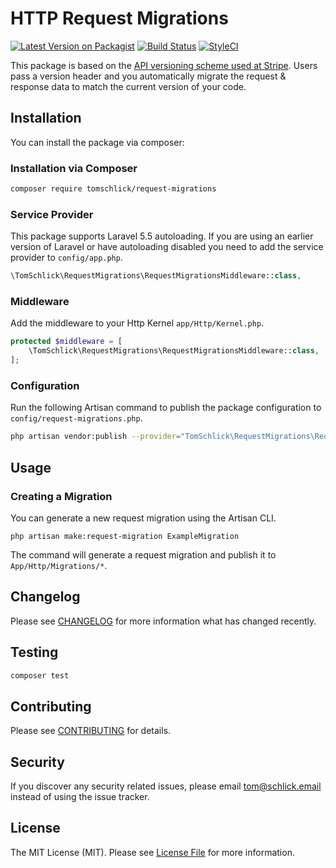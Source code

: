 # HTTP Request Migrations

[![Latest Version on Packagist](https://img.shields.io/packagist/v/tomschlick/request-migrations.svg?style=flat-square)](https://packagist.org/packages/tomschlick/request-migrations)
[![Build Status](https://img.shields.io/travis/tomschlick/request-migrations/master.svg?style=flat-square)](https://travis-ci.org/tomschlick/request-migrations)
[![StyleCI](https://styleci.io/repos/100408108/shield)](https://styleci.io/repos/100408108)

This package is based on the [API versioning scheme used at Stripe](https://stripe.com/blog/api-versioning). Users pass a version header and you automatically migrate the request & response data to match the current version of your code.

## Installation

You can install the package via composer:

### Installation via Composer

```bash
composer require tomschlick/request-migrations
```
### Service Provider

This package supports Laravel 5.5 autoloading. If you are using an earlier version of Laravel or have autoloading disabled you need to add the service provider to `config/app.php`.

```php
\TomSchlick\RequestMigrations\RequestMigrationsMiddleware::class,
```

### Middleware

Add the middleware to your Http Kernel `app/Http/Kernel.php`.

```php
protected $middleware = [
	\TomSchlick\RequestMigrations\RequestMigrationsMiddleware::class,
];

```

### Configuration

Run the following Artisan command to publish the package configuration to `config/request-migrations.php`.

```bash
php artisan vendor:publish --provider="TomSchlick\RequestMigrations\RequestMigrationsServiceProvider"
```

## Usage

### Creating a Migration

You can generate a new request migration using the Artisan CLI.

```shell
php artisan make:request-migration ExampleMigration

```

The command will generate a request migration and publish it to `App/Http/Migrations/*`.

## Changelog

Please see [CHANGELOG](CHANGELOG.md) for more information what has changed recently.

## Testing

```bash
composer test
```

## Contributing

Please see [CONTRIBUTING](CONTRIBUTING.md) for details.

## Security

If you discover any security related issues, please email tom@schlick.email instead of using the issue tracker.

## License

The MIT License (MIT). Please see [License File](LICENSE.md) for more information.

